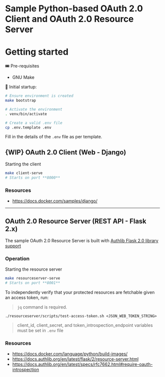 # Sample Python-based OAuth 2.0 Client and OAuth 2.0 Resource Server

# Getting started

🎟  Pre-requisites

- GNU Make

🔌  Initial startup:

```bash
# Ensure environment is created
make bootstrap

# Activate the environment
. venv/bin/activate

# Create a valid .env file
cp .env.template .env
```

Fill in the details of the `.env` file as per template.

## {WIP} OAuth 2.0 Client (Web - Django)

Starting the client

```bash
make client-serve
# Starts on port **8000**
```

### Resources

- https://docs.docker.com/samples/django/

---

## OAuth 2.0 Resource Server (REST API - Flask 2.x)

The sample OAuth 2.0 Resource Server is built
with [Authlib Flask 2.0 library support](https://docs.authlib.org/en/latest/flask/2/index.html)

### Operation

Starting the resource server

```bash
make resourceserver-serve
# Starts on port **8001**
```

To independently verify that your protected resources are fetchable given an access token, run:

> `jq` command is required.

```shell
./resourceserver/scripts/test-access-token.sh <JSON_WEB_TOKEN_STRING>
```

> client_id, client_secret, and token_introspection_endpoint variables must be set in `.env` file

### Resources

- https://docs.docker.com/language/python/build-images/
- https://docs.authlib.org/en/latest/flask/2/resource-server.html
- https://docs.authlib.org/en/latest/specs/rfc7662.html#require-oauth-introspection